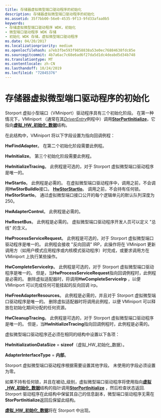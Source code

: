 ```yaml
---
title: 存储器虚拟微型端口驱动程序的初始化
description: 存储器虚拟微型端口驱动程序的初始化
ms.assetid: 35f7bb00-56e0-4535-9f13-9fd33afaa0b5
keywords:
- 存储虚拟微型端口驱动程序 WDK，初始化
- 微型端口驱动程序 WDK 存储
- 初始化 WDK 存储，虚拟微型端口驱动程序
ms.date: 04/20/2017
ms.localizationpriority: medium
ms.openlocfilehash: a7eb3fbe593f9858838a53e0ec76884638fdc85e
ms.sourcegitcommit: 4b7a6ac7c68e6ad6f27da5d1dc4deabd5d34b748
ms.translationtype: MT
ms.contentlocale: zh-CN
ms.lasthandoff: 10/24/2019
ms.locfileid: "72845376"
---
```

# <a name="initialization-of-storage-virtual-miniport-drivers"></a>存储器虚拟微型端口驱动程序的初始化


Storport 虚拟小型端口（VMiniport）驱动程序具有三个初始化阶段。 在第一种情况下，VMiniport （通常在其[*DriverEntry*](https://docs.microsoft.com/windows-hardware/drivers/ddi/wdm/nc-wdm-driver_initialize)例程中）调用[**StorPortInitialize**](https://docs.microsoft.com/windows-hardware/drivers/ddi/storport/nf-storport-storportinitialize)，它指向[**虚拟\_HW\_初始化\_数据**](https://docs.microsoft.com/windows-hardware/drivers/ddi/storport/ns-storport-_virtual_hw_initialization_data)结构。

在此结构中，VMiniport 将以下字段设置为指向回调例程：

**HwFindAdapter**。 在第二个初始化阶段需要此例程。

**HwInitialize**。 第三个初始化阶段需要此例程。

**HwInitializeTracing**。 此例程是可选的，对于 Storport 虚拟微型端口驱动程序是唯一的。

**HwStartIo**。 此例程是必需的。 在虚拟微型端口驱动程序中，调用之前，不会调用**HwStorBuildIo**接口。 [**HwStorStartIo**](https://docs.microsoft.com/windows-hardware/drivers/ddi/storport/nc-storport-hw_startio)。 调用之前，不会持有任何锁。 **HwStorStartIo**。 通过虚拟微型端口接口公开的每个逻辑单元的默认队列深度为250。

**HwAdapterControl**。 此例程是必需的。

**HwResetBus**。 此例程是必需的。 虚拟微型端口驱动程序开发人员可以定义 "总线" 的含义。

**HwProcessServiceRequest**。 此例程是可选的，对于 Storport 虚拟微型端口驱动程序是唯一的。 此例程会接收 "反向回调" IRP，此操作将在 VMiniport 更新调用方（如用户模式应用程序或内核模式驱动程序）时完成，或要求调用方在 VMiniport 上执行某些操作。

**HwCompleteServiceIrp**。 此例程是可选的，对于 Storport 虚拟微型端口驱动程序是唯一的。 但是，当**HwProcessServiceRequest**指向回调例程时，此例程是必需的。 删除虚拟适配器时，将调用**HwCompleteServiceIrp** ，以便 VMiniport 可以完成任何可能挂起的反向回调 irp。

**HwFreeAdapterResources**。 此例程是必需的，并且对于 Storport 虚拟微型端口驱动程序是唯一的。 删除虚拟适配器时将调用此例程，以便 VMiniport 可以释放在初始化期间分配的任何资源。

**HwCleanupTracing**。 此例程是可选的，对于 Storport 虚拟微型端口驱动程序是唯一的。 但是，当**HwInitializeTracing**指向回调例程时，此例程是必需的。

虚拟微型端口驱动程序还必须在相同的结构中设置以下各项：

**HwInitializationDataSize** = **sizeof**（虚拟\_HW\_初始化\_数据）。

**AdapterInterfaceType** = **内部**。

Storport 虚拟微型端口驱动程序根据需要设置其他字段。 未使用的字段必须设置为零。

如果不持有任何锁，并且在被动\_级别，虚拟微型端口驱动程序将使用指向[**虚拟\_HW\_初始化\_数据**](https://docs.microsoft.com/windows-hardware/drivers/ddi/storport/ns-storport-_virtual_hw_initialization_data)结构的指针调用[**StorPortInitialize**](https://docs.microsoft.com/windows-hardware/drivers/ddi/storport/nf-storport-storportinitialize) ，然后检查状态返回. Storport 驱动程序在此结构中保留其自己的信息副本，微型端口驱动程序无需在**StorPortInitialize**返回后保留此结构。

[**虚拟\_HW\_初始化\_数据**](https://docs.microsoft.com/windows-hardware/drivers/ddi/storport/ns-storport-_virtual_hw_initialization_data)将在 Storport 中出现。

 

 




